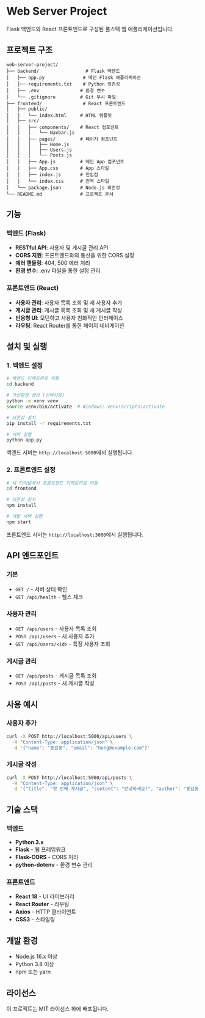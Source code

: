 
# Web Server Project

Flask 백엔드와 React 프론트엔드로 구성된 풀스택 웹 애플리케이션입니다.

## 프로젝트 구조

```
web-server-project/
├── backend/                 # Flask 백엔드
│   ├── app.py              # 메인 Flask 애플리케이션
│   ├── requirements.txt    # Python 의존성
│   ├── .env               # 환경 변수
│   └── .gitignore         # Git 무시 파일
├── frontend/               # React 프론트엔드
│   ├── public/
│   │   └── index.html     # HTML 템플릿
│   ├── src/
│   │   ├── components/    # React 컴포넌트
│   │   │   └── Navbar.js
│   │   ├── pages/         # 페이지 컴포넌트
│   │   │   ├── Home.js
│   │   │   ├── Users.js
│   │   │   └── Posts.js
│   │   ├── App.js         # 메인 App 컴포넌트
│   │   ├── App.css        # App 스타일
│   │   ├── index.js       # 진입점
│   │   └── index.css      # 전역 스타일
│   └── package.json       # Node.js 의존성
└── README.md              # 프로젝트 문서
```

## 기능

### 백엔드 (Flask)
- **RESTful API**: 사용자 및 게시글 관리 API
- **CORS 지원**: 프론트엔드와의 통신을 위한 CORS 설정
- **에러 핸들링**: 404, 500 에러 처리
- **환경 변수**: .env 파일을 통한 설정 관리

### 프론트엔드 (React)
- **사용자 관리**: 사용자 목록 조회 및 새 사용자 추가
- **게시글 관리**: 게시글 목록 조회 및 새 게시글 작성
- **반응형 UI**: 모던하고 사용자 친화적인 인터페이스
- **라우팅**: React Router를 통한 페이지 네비게이션

## 설치 및 실행

### 1. 백엔드 설정

```bash
# 백엔드 디렉토리로 이동
cd backend

# 가상환경 생성 (선택사항)
python -m venv venv
source venv/bin/activate  # Windows: venv\Scripts\activate

# 의존성 설치
pip install -r requirements.txt

# 서버 실행
python app.py
```

백엔드 서버는 `http://localhost:5000`에서 실행됩니다.

### 2. 프론트엔드 설정

```bash
# 새 터미널에서 프론트엔드 디렉토리로 이동
cd frontend

# 의존성 설치
npm install

# 개발 서버 실행
npm start
```

프론트엔드 서버는 `http://localhost:3000`에서 실행됩니다.

## API 엔드포인트

### 기본
- `GET /` - 서버 상태 확인
- `GET /api/health` - 헬스 체크

### 사용자 관리
- `GET /api/users` - 사용자 목록 조회
- `POST /api/users` - 새 사용자 추가
- `GET /api/users/<id>` - 특정 사용자 조회

### 게시글 관리
- `GET /api/posts` - 게시글 목록 조회
- `POST /api/posts` - 새 게시글 작성

## 사용 예시

### 사용자 추가
```bash
curl -X POST http://localhost:5000/api/users \
  -H "Content-Type: application/json" \
  -d '{"name": "홍길동", "email": "hong@example.com"}'
```

### 게시글 작성
```bash
curl -X POST http://localhost:5000/api/posts \
  -H "Content-Type: application/json" \
  -d '{"title": "첫 번째 게시글", "content": "안녕하세요!", "author": "홍길동"}'
```

## 기술 스택

### 백엔드
- **Python 3.x**
- **Flask** - 웹 프레임워크
- **Flask-CORS** - CORS 처리
- **python-dotenv** - 환경 변수 관리

### 프론트엔드
- **React 18** - UI 라이브러리
- **React Router** - 라우팅
- **Axios** - HTTP 클라이언트
- **CSS3** - 스타일링

## 개발 환경

- Node.js 16.x 이상
- Python 3.8 이상
- npm 또는 yarn

## 라이선스

이 프로젝트는 MIT 라이선스 하에 배포됩니다.


